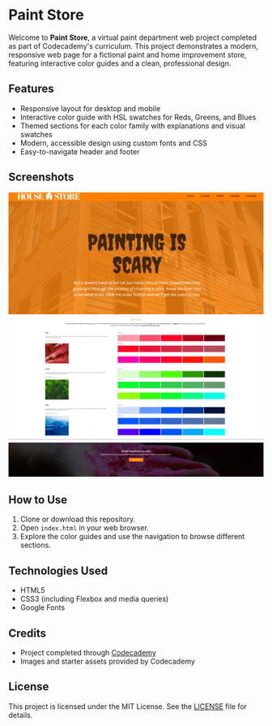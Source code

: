 # Paint Store

Welcome to **Paint Store**, a virtual paint department web project completed as part of Codecademy's curriculum. This project demonstrates a modern, responsive web page for a fictional paint and home improvement store, featuring interactive color guides and a clean, professional design.

## Features

- Responsive layout for desktop and mobile
- Interactive color guide with HSL swatches for Reds, Greens, and Blues
- Themed sections for each color family with explanations and visual swatches
- Modern, accessible design using custom fonts and CSS
- Easy-to-navigate header and footer

## Screenshots

<!-- Add screenshots of your project here -->
![Paint Store Screenshot](screenshots/Header.png)
![Paint Store Screenshot](screenshots/Body.png)
![Paint Store Screenshot](screenshots/Footer.png)
## How to Use

1. Clone or download this repository.
2. Open `index.html` in your web browser.
3. Explore the color guides and use the navigation to browse different sections.

## Technologies Used

- HTML5
- CSS3 (including Flexbox and media queries)
- Google Fonts

## Credits

- Project completed through [Codecademy](https://www.codecademy.com/)
- Images and starter assets provided by Codecademy

## License

This project is licensed under the MIT License. See the [LICENSE](LICENSE) file for details.
